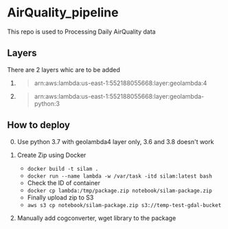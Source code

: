 # AirQuality_pipeline
This repo is used to Processing Daily AirQuality data

## Layers
There are 2 layers whic are to be added
1. >arn:aws:lambda:us-east-1:552188055668:layer:geolambda:4
2. >arn:aws:lambda:us-east-1:552188055668:layer:geolambda-python:3

## How to deploy
0. Use python 3.7 with geolambda4 layer only, 3.6 and 3.8 doesn't work
1. Create Zip using Docker
    * `docker build -t silam .`
    * `docker run --name lambda -w /var/task -itd silam:latest bash`
    * Check the ID of container
    * `docker cp lambda:/tmp/package.zip notebook/silam-package.zip`
    * Finally upload zip to S3
    * `aws s3 cp notebook/silam-package.zip s3://temp-test-gdal-bucket`

2. Manually add cogconverter, wget library to the package
